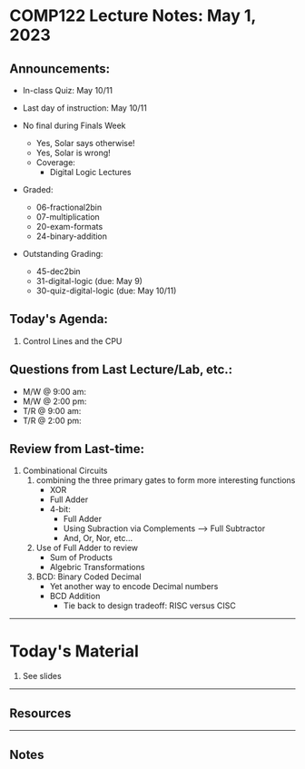 # COMP122 Lecture Notes: May 1, 2023

## Announcements:
   - In-class Quiz: May 10/11
   - Last day of instruction: May 10/11
   - No final during Finals Week
     * Yes, Solar says otherwise!
     * Yes, Solar is wrong!
     * Coverage:
       - Digital Logic Lectures

   - Graded:
     * 06-fractional2bin
     * 07-multiplication
     * 20-exam-formats
     * 24-binary-addition

   - Outstanding Grading:
     * 45-dec2bin
     * 31-digital-logic (due: May 9)
     * 30-quiz-digital-logic (due: May 10/11)

     
## Today's Agenda:

   1. Control Lines and the CPU


## Questions from Last Lecture/Lab, etc.:
   * M/W @ 9:00 am: 
   * M/W @ 2:00 pm: 
   * T/R @ 9:00 am: 
   * T/R @ 2:00 pm: 

## Review from Last-time:

  1. Combinational Circuits
     1. combining the three primary gates to form more interesting functions
        - XOR
        - Full Adder
        - 4-bit:
          * Full Adder
          * Using Subraction via Complements --> Full Subtractor
          * And, Or, Nor, etc...
     1. Use of Full Adder to review
        - Sum of Products
        - Algebric Transformations
     1. BCD: Binary Coded Decimal
        - Yet another way to encode Decimal numbers
        - BCD Addition
          - Tie back to design tradeoff: RISC versus CISC
          
 
---
# Today's Material

  1. See slides

---
## Resources


---
## Notes
<!-- This section is for students to place their notes -->


